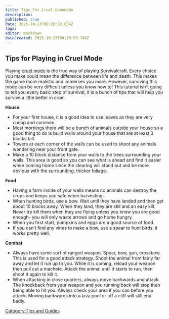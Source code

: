 ```yaml
---
title: Tips_For_Cruel_Gamemode
description: 
published: true
date: 2025-10-13T00:20:59.654Z
tags: 
editor: markdown
dateCreated: 2025-10-13T00:20:55.740Z
---
```


## Tips for Playing in Cruel Mode

Playing [cruel mode](Cruel_Gamemode "wikilink") is the true way of
playing Survivalcraft. Every choice you make could mean the difference
between life and death. This makes the game more realistic and immerses
you more. However, surviving this mode can be very difficult unless you
know how to\! This tutorial isn't going to tell you every basic step of
survival, it is a bunch of tips that will help you survive a little
better in cruel.

**House:**

  - For your first house, it is a good idea to use leaves as they are
    very cheap and common.
  - Most mornings there will be a bunch of animals outside your house so
    a good thing to do is build walls around your house that are at
    least 3 blocks tall.
  - Towers at each corner of the walls can be used to shoot any animals
    wandering near your front gate.
  - Make a 10 block distance from your walls to the trees surrounding
    your walls. This area is good so you can see what is ahead and find
    it easier when coming home since the clearing will stand out and be
    more obvious with the surrounding, thicker foliage. 

**Food**

  - Having a farm inside of your walls means no animals can destroy the
    crops and keeps you safe when harvesting.
  - When hunting birds, use a bow. Wait until they have landed and then
    get about 10 blocks away. When they land, they are still and an easy
    kill. Never try kill them when they are flying unless you know you
    are good enough- you will only waste arrows and go home hungry. 
  - When you first start, pumpkins and eggs are a good source of food. 
  - If you can't find any vines to make a bow, use a spear to hunt
    birds, it works pretty well.

**Combat**

  - Always have some sort of ranged weapon. Spear, bow, gun, crossbow.
    This is used for a good attack strategy. Shoot the animal from
    fairly far away and let it run up to you. While it is coming, reload
    your weapon then pull out a machete. Attack the animal until it
    starts to run, then shoot it again to kill it.
  - When attacking in close quarters, always move backwards and attack.
    The knockback from your weapon and you running back will stop then
    being able to hit you. Always check your area if you can before you
    attack. Moving backwards into a lava pool or off a cliff will still
    end badly. 

[Category:Tips and Guides](Category:Tips_and_Guides "wikilink")